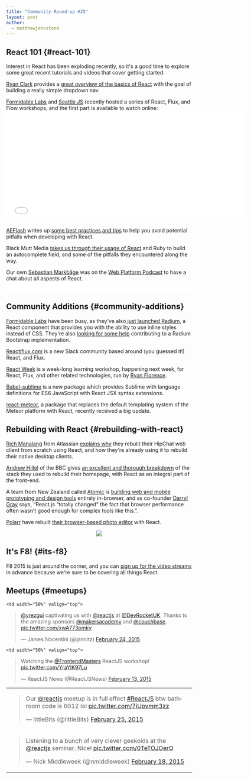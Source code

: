 ```yaml
---
title: "Community Round-up #25"
layout: post
author:
  - matthewjohnston4
---
```


## React 101 {#react-101}

Interest in React has been exploding recently, so it's a good time to explore some great recent tutorials and videos that cover getting started.

[Ryan Clark](https://github.com/rynclark) provides a [great overview of the basics of React](http://ryanclark.me/getting-started-with-react/) with the goal of building a really simple dropdown nav.

[Formidable Labs](https://github.com/FormidableLabs) and [Seattle JS](http://www.meetup.com/seattlejs/) recently hosted a series of React, Flux, and Flow workshops, and the first part is available to watch online: <iframe width="650" height="300" src="//www.youtube-nocookie.com/embed/Pd6Ub7Ju2RM" frameborder="0" allowfullscreen mark="crwd-mark"></iframe> 

[AEFlash](https://github.com/aearly) writes up [some best practices and tips](http://aeflash.com/2015-02/react-tips-and-best-practices.html) to help you avoid potential pitfalls when developing with React.

Black Mutt Media [takes us through their usage of React](http://blackmuttmedia.com/blog/react-tmdb-api/) and Ruby to build an autocomplete field, and some of the pitfalls they encountered along the way.

Our own [Sebastian Markbåge](https://github.com/sebmarkbage) was on the [Web Platform Podcast](http://thewebplatform.libsyn.com/31-building-with-reactjs) to have a chat about all aspects of React. <iframe style="border: none" src="//html5-player.libsyn.com/embed/episode/id/3370114/height/75/width/200/theme/standard-mini/direction/no/autoplay/no/autonext/no/thumbnail/yes/preload/no/no_addthis/no/" height="26" width="100%" scrolling="no" allowfullscreen="" webkitallowfullscreen="" mozallowfullscreen="" oallowfullscreen="" msallowfullscreen="" mark="crwd-mark"></iframe> 

## Community Additions {#community-additions}

[Formidable Labs](https://github.com/FormidableLabs) have been busy, as they've also[ just launched Radium](http://projects.formidablelabs.com/radium/), a React component that provides you with the ability to use inline styles instead of CSS. They're also [looking for some help](http://projects.formidablelabs.com/radium-bootstrap/) contributing to a Radium Bootstrap implementation.

[Reactiflux.com](http://reactiflux.com/) is a new Slack community based around (you guessed it!) React, and Flux.

[React Week](http://reactweek.com/) is a week-long learning workshop, happening next week, for React, Flux, and other related technologies, run by [Ryan Florence](https://github.com/ryanflorence).

[Babel-sublime](https://github.com/babel/babel-sublime) is a new package which provides Sublime with language definitions for ES6 JavaScript with React JSX syntax extensions.

[react-meteor](https://github.com/reactjs/react-meteor), a package that replaces the default templating system of the Meteor platform with React, recently received a big update.

## Rebuilding with React {#rebuilding-with-react}

[Rich Manalang](https://github.com/rmanalan) from Atlassian [explains why](https://developer.atlassian.com/blog/2015/02/rebuilding-hipchat-with-react/) they rebuilt their HipChat web client from scratch using React, and how they're already using it to rebuild their native desktop clients.

[Andrew Hillel](https://twitter.com/andyhillel) of the BBC gives [an excellent and thorough breakdown](http://www.bbc.co.uk/blogs/internet/entries/47a96d23-ae04-444e-808f-678e6809765d) of the stack they used to rebuild their homepage, with React as an integral part of the front-end.

A team from New Zealand called [Atomic](https://atomic.io/) is [building web and mobile prototyping and design tools](http://thenextweb.com/creativity/2015/02/19/meet-atomic-missing-tool-interface-design-thats-entirely-browser/) entirely in-browser, and as co-founder [Darryl Gray](https://twitter.com/darrylgray) says, “React.js “totally changed” the fact that browser performance often wasn’t good enough for complex tools like this.”.

[Polarr](https://github.com/Polarrco) have rebuilt [their browser-based photo editor](http://polarrist.tumblr.com/post/111290422225/polarr-photo-editor-2-0-alpha-is-here) with React.

<center><a href="http://polarrist.tumblr.com/post/111290422225/polarr-photo-editor-2-0-alpha-is-here"><img src="../images/blog/polarr.jpg"></a></center>

## It's F8! {#its-f8}

F8 2015 is just around the corner, and you can [sign up for the video streams](https://www.fbf8.com/stream.html) in advance because we're sure to be covering all things React.

## Meetups {#meetups}

<table>
  <tr>
    <td width="50%" valign="top">
      
<blockquote class="twitter-tweet" lang="en"><p>Our <a href="https://twitter.com/reactjs">@reactjs</a> meetup is in full effect <a href="https://twitter.com/hashtag/ReactJS?src=hash">#ReactJS</a> &#10;&#10;btw bathroom code is 6012 lol <a href="http://t.co/7iUpvmm3zz">pic.twitter.com/7iUpvmm3zz</a></p>&mdash; littleBits (@littleBits) <a href="https://twitter.com/littleBits/status/570373833028472832">February 25, 2015</a></blockquote>
    </td>
    
    <td width="50%" valign="top">
      
<blockquote class="twitter-tweet" lang="en"><p><a href="https://twitter.com/yrezgui">@yrezgui</a> captivating us with <a href="https://twitter.com/reactjs">@reactjs</a> at <a href="https://twitter.com/DevRocketUK">@DevRocketUK</a>. Thanks to the amazing sponsors <a href="https://twitter.com/makersacademy">@makersacademy</a> and <a href="https://twitter.com/couchbase">@couchbase</a>. <a href="http://t.co/xwA773omky">pic.twitter.com/xwA773omky</a></p>&mdash; James Nocentini (@jamiltz) <a href="https://twitter.com/jamiltz/status/570306188577001473">February 24, 2015</a></blockquote>
    </td>
  </tr>
  
  <tr>
    <td width="50%" valign="top">
      
<blockquote class="twitter-tweet" lang="en"><p>Listening to a bunch of very clever geekoids at the <a href="https://twitter.com/reactjs">@reactjs</a> seminar. Nice! <a href="http://t.co/0TeTOJOerO">pic.twitter.com/0TeTOJOerO</a></p>&mdash; Nick Middleweek (@nmiddleweek) <a href="https://twitter.com/nmiddleweek/status/568183658395394049">February 18, 2015</a></blockquote>
    </td>
    
    <td width="50%" valign="top">
      
<blockquote class="twitter-tweet" lang="en"><p>Watching the <a href="https://twitter.com/FrontendMasters">@FrontendMasters</a> ReactJS workshop! <a href="http://t.co/YraYIK97Lu">pic.twitter.com/YraYIK97Lu</a></p>&mdash; ReactJS News (@ReactJSNews) <a href="https://twitter.com/ReactJSNews/status/566269552112041985">February 13, 2015</a></blockquote>
    </td>
  </tr>
</table>